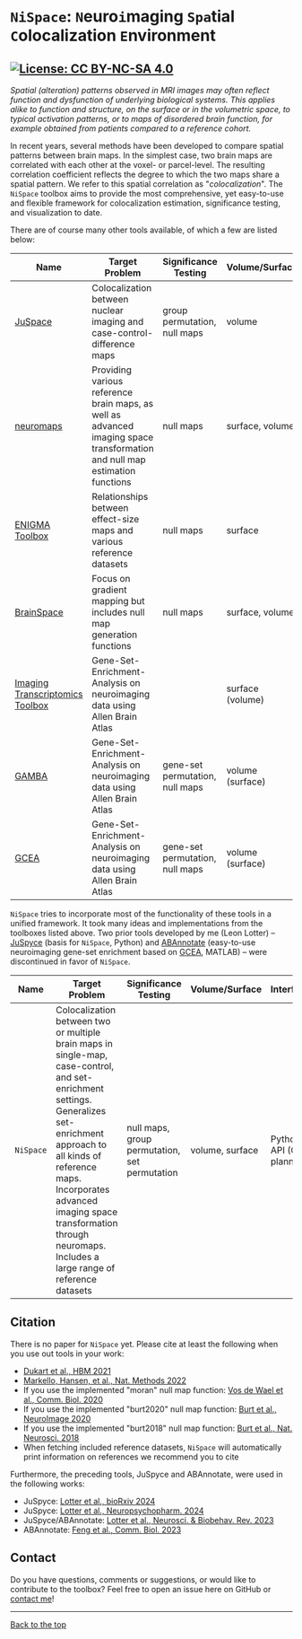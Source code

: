 # <a name="top"></a>`NiSpace`: `N`euro`i`maging `Spa`tial `C`olocalization `E`nvironment
<!--
[![DOI](https://zenodo.org/badge/506986337.svg)](https://zenodo.org/badge/latestdoi/506986337)  
-->
[![License: CC BY-NC-SA 4.0](https://img.shields.io/badge/License-CC%20BY--NC--SA%204.0-lightgrey)](http://creativecommons.org/licenses/by-nc-sa/4.0/)  
---

*Spatial (alteration) patterns observed in MRI images may often reflect function and dysfunction of underlying biological systems. This applies alike to function and structure, on the surface or in the volumetric space, to typical activation patterns, or to maps of disordered brain function, for example obtained from patients compared to a reference cohort.*

In recent years, several methods have been developed to compare spatial patterns between brain maps. In the simplest case, two brain maps are correlated with each other at the voxel- or parcel-level. The resulting correlation coefficient reflects the degree to which the two maps share a spatial pattern. We refer to this spatial correlation as "*colocalization*". The `NiSpace` toolbox aims to provide the most comprehensive, yet easy-to-use and flexible framework for colocalization estimation, significance testing, and visualization to date.

There are of course many other tools available, of which a few are listed below:

| Name | Target Problem | Significance Testing | Volume/Surface | Interface | 
|------|----------------|----------------------|----------------|-----------|
| [JuSpace](https://github.com/juryxy/JuSpace) | Colocalization between nuclear imaging and case-control-difference maps | group permutation, null maps | volume | MATLAB-GUI |
| [neuromaps](https://netneurolab.github.io/neuromaps/) | Providing various reference brain maps, as well as advanced imaging space transformation and null map estimation functions | null maps | surface, volume | Python-API |
| [ENIGMA Toolbox](https://enigma-toolbox.readthedocs.io/) | Relationships between effect-size maps and various reference datasets | null maps | surface | Python/MATLAB-API |
| [BrainSpace](https://brainspace.readthedocs.io/) | Focus on gradient mapping but includes null map generation functions | null maps | surface, volume | Python/MATLAB-API |
| [Imaging Transcriptomics Toolbox](https://imaging-transcriptomics.readthedocs.io) | Gene-Set-Enrichment-Analysis on neuroimaging data using Allen Brain Atlas |  | surface (volume) | Python-API |
| [GAMBA](https://github.com/dutchconnectomelab/GAMBA-MATLAB) | Gene-Set-Enrichment-Analysis on neuroimaging data using Allen Brain Atlas | gene-set permutation, null maps | volume (surface) | Web-GUI/MATLAB-API |
| [GCEA](https://github.com/benfulcher/GeneCategoryEnrichmentAnalysis) | Gene-Set-Enrichment-Analysis on neuroimaging data using Allen Brain Atlas | gene-set permutation, null maps | volume (surface) | MATLAB-API |

`NiSpace` tries to incorporate most of the functionality of these tools in a unified framework. It took many ideas and implementations from the toolboxes listed above. Two prior tools developed by me (Leon Lotter) –  [JuSpyce](https://github.com/leondlotter/JuSpyce) (basis for `NiSpace`, Python) and [ABAnnotate](https://github.com/leondlotter/ABAnnotate) (easy-to-use neuroimaging gene-set enrichment based on [GCEA](https://github.com/benfulcher/GeneCategoryEnrichmentAnalysis), MATLAB) – were discontinued in favor of `NiSpace`.

 Name | Target Problem | Significance Testing | Volume/Surface | Interface | 
|------|----------------|----------------------|----------------|-----------|
| `NiSpace` | Colocalization between two or multiple brain maps in single-map, case-control, and set-enrichment settings. Generalizes set-enrichment approach to all kinds of reference maps. Incorporates advanced imaging space transformation through neuromaps. Includes a large range of reference datasets | null maps, group permutation, set permutation | volume, surface | Python-API (GUI planned) |

## Citation

There is no paper for `NiSpace` yet. Please cite at least the following when you use out tools in your work:
<!-- - [Lotter & Dukart, 2024](https://doi.org/10.5281/zenodo.6884932) -->
- [Dukart et al., HBM 2021](https://doi.org/10.1002/hbm.25244)
- [Markello, Hansen, et al., Nat. Methods 2022](https://doi.org/10.1038/s41592-022-01625-w)
- If you use the implemented "moran" null map function: [Vos de Wael et al., Comm. Biol. 2020](https://doi.org/10.1038/s42003-020-0794-7)
- If you use the implemented "burt2020" null map function: [Burt et al., NeuroImage 2020](https://doi.org/10.1016/j.neuroimage.2020.117038)
- If you use the implemented "burt2018" null map function: [Burt et al., Nat. Neurosci. 2018](https://doi.org/10.1038/s41593-018-0195-0)
- When fetching included reference datasets, `NiSpace` will automatically print information on references we recommend you to cite

Furthermore, the preceding tools, JuSpyce and ABAnnotate, were used in the following works:
- JuSpyce: [Lotter et al., bioRxiv 2024](https://doi.org/10.1101/2023.05.05.539537)
- JuSpyce: [Lotter et al., Neuropsychopharm. 2024](https://doi.org/10.1038/s41386-024-01880-9)
- JuSpyce/ABAnnotate: [Lotter et al., Neurosci. & Biobehav. Rev. 2023](https://doi.org/10.1016/j.neubiorev.2023.105042)
- ABAnnotate: [Feng et al., Comm. Biol. 2023](https://doi.org/10.1038/s42003-023-05647-8)

## Contact

Do you have questions, comments or suggestions, or would like to contribute to the toolbox? Feel free to open an issue here on GitHub or [contact me](mailto:leondlotter@gmail.com)! 

---
[Back to the top](#top)


